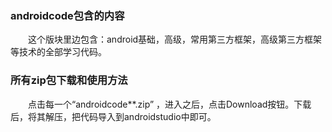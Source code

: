 ### androidcode包含的内容  

&emsp;&emsp;这个版块里边包含：android基础，高级，常用第三方框架，高级第三方框架等技术的全部学习代码。 

### 所有zip包下载和使用方法

&emsp;&emsp;点击每一个“androidcode**.zip” ，进入之后，点击Download按钮。下载后，将其解压，把代码导入到androidstudio中即可。


